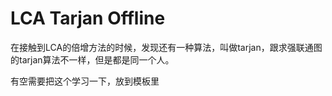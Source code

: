 # LCA Tarjan Offline

在接触到LCA的倍增方法的时候，发现还有一种算法，叫做tarjan，跟求强联通图的tarjan算法不一样，但是都是同一个人。

有空需要把这个学习一下，放到模板里
